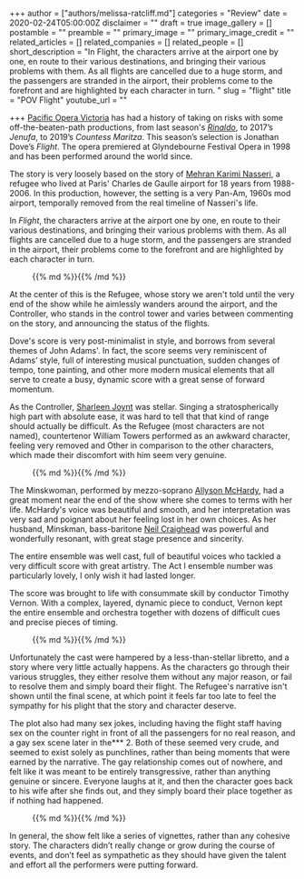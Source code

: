 +++
author = ["authors/melissa-ratcliff.md"]
categories = "Review"
date = 2020-02-24T05:00:00Z
disclaimer = ""
draft = true
image_gallery = []
postamble = ""
preamble = ""
primary_image = ""
primary_image_credit = ""
related_articles = []
related_companies = []
related_people = []
short_description = "In Flight, the characters arrive at the airport one by one, en route to their various destinations, and bringing their various problems with them. As all flights are cancelled due to a huge storm, and the passengers are stranded in the airport, their problems come to the forefront and are highlighted by each character in turn. "
slug = "flight"
title = "POV Flight"
youtube_url = ""

+++
[Pacific Opera Victoria](/scene/companies/pacific-opera-victoria/) has had a history of taking on risks with some off-the-beaten-path productions, from last season's [_Rinaldo_](/pacific-opera-victorias-steampunk-meets-fantasy-rinaldo/), to 2017’s _Jenufa_, to 2019’s _Countess Maritza_. This season’s selection is Jonathan Dove’s _Flight_. The opera premiered at Glyndebourne Festival Opera in 1998 and has been performed around the world since.

The story is very loosely based on the story of [Mehran Karimi Nasseri](https://en.wikipedia.org/wiki/Mehran_Karimi_Nasseri), a refugee who lived at Paris' Charles de Gaulle airport for 18 years from 1988-2006. In this production, however, the setting is a very Pan-Am, 1960s mod airport, temporally removed from the real timeline of Nasseri's life.

In _Flight_, the characters arrive at the airport one by one, en route to their various destinations, and bringing their various problems with them. As all flights are cancelled due to a huge storm, and the passengers are stranded in the airport, their problems come to the forefront and are highlighted by each character in turn.

<figure data-type="image">{{% md %}}{{% /md %}}

<figcaption></figcaption>  
</figure>

At the center of this is the Refugee, whose story we aren't told until the very end of the show while he aimlessly wanders around the airport, and the Controller, who stands in the control tower and varies between commenting on the story, and announcing the status of the flights.

Dove's score is very post-minimalist in style, and borrows from several themes of John Adams'. In fact, the score seems very reminiscent of Adams’ style, full of interesting musical punctuation, sudden changes of tempo, tone painting, and other more modern musical elements that all serve to create a busy, dynamic score with a great sense of forward momentum.

As the Controller, [Sharleen Joynt](/scene/people/sharleen-joynt/) was stellar. Singing a stratospherically high part with absolute ease, it was hard to tell that that kind of range should actually be difficult. As the Refugee (most characters are not named), countertenor William Towers performed as an awkward character, feeling very removed and Other in comparison to the other characters, which made their discomfort with him seem very genuine.

<figure data-type="image">{{% md %}}{{% /md %}}

<figcaption></figcaption>  
</figure>

The Minskwoman, performed by mezzo-soprano [Allyson McHardy](/scene/people/allyson-mchardy/), had a great moment near the end of the show where she comes to terms with her life. McHardy's voice was beautiful and smooth, and her interpretation was very sad and poignant about her feeling lost in her own choices. As her husband, Minskman, bass-baritone [Neil Craighead](/talking-with-singers-neil-craighead/) was powerful and wonderfully resonant, with great stage presence and sincerity.

The entire ensemble was well cast, full of beautiful voices who tackled a very difficult score with great artistry. The Act I ensemble number was particularly lovely, I only wish it had lasted longer.

The score was brought to life with consummate skill by conductor Timothy Vernon. With a complex, layered, dynamic piece to conduct, Vernon kept the entire ensemble and orchestra together with dozens of difficult cues and precise pieces of timing.

<figure data-type="image">{{% md %}}{{% /md %}}

<figcaption></figcaption>  
</figure>

Unfortunately the cast were hampered by a less-than-stellar libretto, and a story where very little actually happens. As the characters go through their various struggles, they either resolve them without any major reason, or fail to resolve them and simply board their flight. The Refugee's narrative isn't shown until the final scene, at which point it feels far too late to feel the sympathy for his plight that the story and character deserve.

The plot also had many sex jokes, including having the flight staff having sex on the counter right in front of all the passengers for no real reason, and a gay sex scene later in the*** 2. Both of these seemed very crude, and seemed to exist solely as punchlines, rather than being moments that were earned by the narrative. The gay relationship comes out of nowhere, and felt like it was meant to be entirely transgressive, rather than anything genuine or sincere. Everyone laughs at it, and then the character goes back to his wife after she finds out, and they simply board their place together as if nothing had happened.

<figure data-type="image">{{% md %}}{{% /md %}}

<figcaption></figcaption>  
</figure>

In general, the show felt like a series of vignettes, rather than any cohesive story. The characters didn’t really change or grow during the course of events, and don’t feel as sympathetic as they should have given the talent and effort all the performers were putting forward.